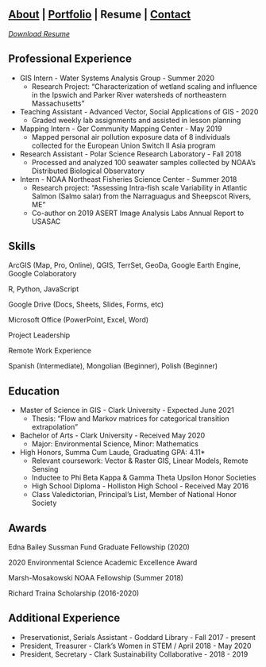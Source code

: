 ## [About](./README.md) | [Portfolio](./portfolio.md) | Resume | [Contact](./contact.md)

*[Download Resume](jstrzempko_resume.pdf)*

## Professional Experience

* GIS Intern - Water Systems Analysis Group - Summer 2020
  + Research Project: “Characterization of wetland scaling and influence in the Ipswich and Parker River watersheds of northeastern Massachusetts”
* Teaching Assistant - Advanced Vector, Social Applications of GIS - 2020
  + Graded weekly lab assignments and assisted in lesson planning
* Mapping Intern - Ger Community Mapping Center - May 2019
  + Mapped personal air pollution exposure data of 8 individuals collected for the European Union Switch II Asia program
* Research Assistant - Polar Science Research Laboratory - Fall 2018
  + Processed and analyzed 100 seawater samples collected by NOAA’s Distributed Biological Observatory
* Intern - NOAA Northeast Fisheries Science Center - Summer 2018
  + Research project: “Assessing Intra-fish scale Variability in Atlantic Salmon (Salmo salar) from the Narraguagus and Sheepscot Rivers, ME”
  + Co-author on 2019 ASERT Image Analysis Labs Annual Report to USASAC

## Skills

ArcGIS (Map, Pro, Online), QGIS, TerrSet, GeoDa, Google Earth Engine, Google Colaboratory

R, Python, JavaScript

Google Drive (Docs, Sheets, Slides, Forms, etc)

Microsoft Office (PowerPoint, Excel, Word)

Project Leadership

Remote Work Experience

Spanish (Intermediate), Mongolian (Beginner), Polish (Beginner)

## Education

* Master of Science in GIS - Clark University - Expected June 2021
  + Thesis: “Flow and Markov matrices for categorical transition extrapolation”
* Bachelor of Arts - Clark University - Received May 2020
  + Major: Environmental Science, Minor: Mathematics
* High Honors, Summa Cum Laude, Graduating GPA: 4.11*
  + Relevant coursework: Vector & Raster GIS, Linear Models, Remote Sensing
  + Inductee to Phi Beta Kappa & Gamma Theta Upsilon Honor Societies
  + High School Diploma - Holliston High School - Received May 2016
  + Class Valedictorian, Principal’s List, Member of National Honor Society

## Awards

Edna Bailey Sussman Fund Graduate Fellowship (2020)

2020 Environmental Science Academic Excellence Award

Marsh-Mosakowski NOAA Fellowship (Summer 2018)

Richard Traina Scholarship (2016-2020)

## Additional Experience

* Preservationist, Serials Assistant - Goddard Library - Fall 2017 - present
* President, Treasurer - Clark’s Women in STEM / April 2018 - May 2020
* President, Secretary - Clark Sustainability Collaborative - 2018 - 2019
